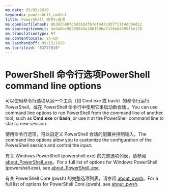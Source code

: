 ```yaml
---
ms.date: 05/02/2019
keywords: powershell,cmdlet
title: PowerShell 命令行选项
ms.openlocfilehash: 0b387b887c503bb4fb7ef4472dd7f21f4dc0ed12
ms.sourcegitcommit: 4eda0bc902658d4a188159bd7310e64399f6e178
ms.translationtype: HT
ms.contentlocale: zh-CN
ms.lasthandoff: 05/13/2020
ms.locfileid: "83271910"
---
```

# <a name="powershell-command-line-options"></a><span data-ttu-id="08fcb-103">PowerShell 命令行选项</span><span class="sxs-lookup"><span data-stu-id="08fcb-103">PowerShell command line options</span></span>

<span data-ttu-id="08fcb-104">可以使用命令行选项从另一个工具（如 Cmd.exe 或 bash）的命令行运行 PowerShell，或在 PowerShell 命令行中使用它来启动新会话   。</span><span class="sxs-lookup"><span data-stu-id="08fcb-104">You can use command line options to run PowerShell from the command line of another tool, such as **Cmd.exe** or **bash**, or use it at the PowerShell command line to start a new session.</span></span>

<span data-ttu-id="08fcb-105">使用命令行选项，可以自定义 PowerShell 会话的配置并控制输入。</span><span class="sxs-lookup"><span data-stu-id="08fcb-105">The command line options allow you to customize the configuration of the PowerShell session and control the input.</span></span>

<span data-ttu-id="08fcb-106">有关 Windows PowerShell (powershell.exe) 的完整选项列表，请参阅 [about_PowerShell_exe](/powershell/module/Microsoft.PowerShell.Core/About/about_PowerShell_exe?view=powershell-5.1)。</span><span class="sxs-lookup"><span data-stu-id="08fcb-106">For a full list of options for Windows PowerShell (powershell.exe), see [about_PowerShell_exe](/powershell/module/Microsoft.PowerShell.Core/About/about_PowerShell_exe?view=powershell-5.1).</span></span>

<span data-ttu-id="08fcb-107">有关 PowerShell Core (pwsh) 的完整选项列表，请参阅 [about_pwsh](/powershell/module/Microsoft.PowerShell.Core/About/about_pwsh)。</span><span class="sxs-lookup"><span data-stu-id="08fcb-107">For a full list of options for PowerShell Core (pwsh), see [about_pwsh](/powershell/module/Microsoft.PowerShell.Core/About/about_pwsh).</span></span>